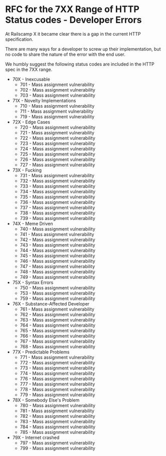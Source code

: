 # RFC for the 7XX Range of HTTP Status codes - Developer Errors

At Railscamp X it became clear there is a gap in the current HTTP specification.

There are many ways for a developer to screw up their implementation, but no code to share the nature of the error with the end user.

We humbly suggest the following status codes are included in the HTTP spec in the 7XX range.

  * 70X - Inexcusable
    - 701 - Mass assignment vulnerability
    - 702 - Mass assignment vulnerability
    - 703 - Mass assignment vulnerability
  * 71X - Novelty Implementations
    - 710 - Mass assignment vulnerability
    - 711 - Mass assignment vulnerability
    - 719 - Mass assignment vulnerability
  * 72X - Edge Cases
    - 720 - Mass assignment vulnerability
    - 721 - Mass assignment vulnerability
    - 722 - Mass assignment vulnerability
    - 723 - Mass assignment vulnerability
    - 724 - Mass assignment vulnerability
    - 725 - Mass assignment vulnerability
    - 726 - Mass assignment vulnerability
    - 727 - Mass assignment vulnerability
  * 73X - Fucking
    - 731 - Mass assignment vulnerability
    - 732 - Mass assignment vulnerability
    - 733 - Mass assignment vulnerability
    - 734 - Mass assignment vulnerability
    - 735 - Mass assignment vulnerability
    - 736 - Mass assignment vulnerability
    - 737 - Mass assignment vulnerability
    - 738 - Mass assignment vulnerability
    - 739 - Mass assignment vulnerability
  * 74X - Meme Driven
    - 740 - Mass assignment vulnerability
    - 741 - Mass assignment vulnerability
    - 742 - Mass assignment vulnerability
    - 743 - Mass assignment vulnerability
    - 744 - Mass assignment vulnerability
    - 745 - Mass assignment vulnerability
    - 746 - Mass assignment vulnerability
    - 747 - Mass assignment vulnerability
    - 748 - Mass assignment vulnerability
    - 749 - Mass assignment vulnerability
  * 75X - Syntax Errors
    - 750 - Mass assignment vulnerability
    - 753 - Mass assignment vulnerability
    - 759 - Mass assignment vulnerability
  * 76X - Substance-Affected Developer
    - 761 - Mass assignment vulnerability
    - 762 - Mass assignment vulnerability
    - 763 - Mass assignment vulnerability
    - 764 - Mass assignment vulnerability
    - 765 - Mass assignment vulnerability
    - 766 - Mass assignment vulnerability
    - 767 - Mass assignment vulnerability
    - 768 - Mass assignment vulnerability
  * 77X - Predictable Problems
    - 771 - Mass assignment vulnerability
    - 772 - Mass assignment vulnerability
    - 773 - Mass assignment vulnerability
    - 774 - Mass assignment vulnerability
    - 776 - Mass assignment vulnerability
    - 777 - Mass assignment vulnerability
    - 778 - Mass assignment vulnerability
    - 779 - Mass assignment vulnerability
  * 78X - Somebody Else's Problem
    - 780 - Mass assignment vulnerability
    - 781 - Mass assignment vulnerability
    - 782 - Mass assignment vulnerability
    - 783 - Mass assignment vulnerability
    - 784 - Mass assignment vulnerability
    - 785 - Mass assignment vulnerability
  * 79X - Internet crashed
    - 797 - Mass assignment vulnerability
    - 799 - Mass assignment vulnerability
